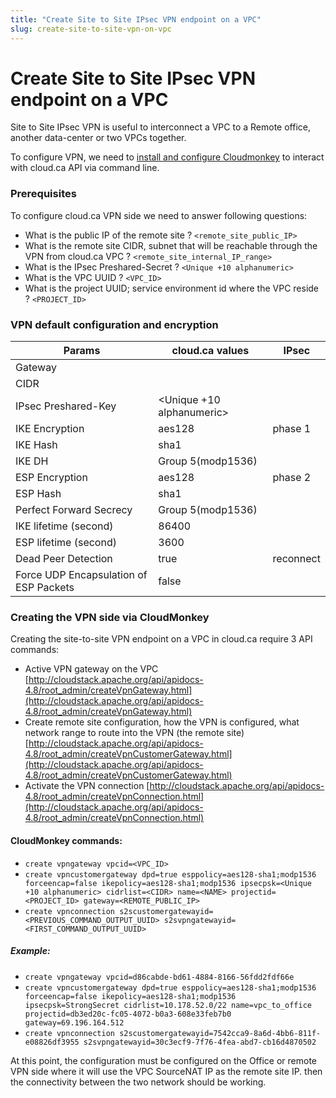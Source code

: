 ```yaml
---
title: "Create Site to Site IPsec VPN endpoint on a VPC"
slug: create-site-to-site-vpn-on-vpc
---
```


# Create Site to Site IPsec VPN endpoint on a VPC

Site to Site IPsec VPN is useful to interconnect a VPC to a Remote office, another data-center or two VPCs together.

To configure VPN, we need to [install and configure Cloudmonkey](install-and-config-cloudmonkey.md) to interact with cloud.ca API via command line.



### Prerequisites

To configure cloud.ca VPN side we need to answer following questions:

- What is the public IP of the remote site ?  `<remote_site_public_IP>`
- What is the remote site CIDR, subnet that will be reachable through the VPN from cloud.ca VPC ? ``<remote_site_internal_IP_range>``
- What is the IPsec Preshared-Secret ? `<Unique +10 alphanumeric>`
- What is the VPC UUID ? `<VPC_ID>`
- What is the project UUID; service environment id where the VPC reside ? `<PROJECT_ID>`



### VPN default configuration and encryption

| Params| cloud.ca values | IPsec |
| --- | --- | --- |
| Gateway | <remote site public IP> | |
| CIDR | <remote site internal IP range> | |
| IPsec Preshared-Key | <Unique +10 alphanumeric> | |
| IKE Encryption | aes128 | phase 1 |
| IKE Hash | sha1 | |
| IKE DH | Group 5(modp1536) | |
| ESP Encryption | aes128 | phase 2 |
| ESP Hash | sha1 | |
| Perfect Forward Secrecy | Group 5(modp1536) | |
| IKE lifetime (second) | 86400 | |
| ESP lifetime (second) | 3600 | |
| Dead Peer Detection | true | reconnect |
| Force UDP Encapsulation of ESP Packets | false | |




### Creating the VPN side via CloudMonkey

Creating the site-to-site VPN endpoint on a VPC in cloud.ca require 3 API commands:

- Active VPN gateway on the VPC
[http://cloudstack.apache.org/api/apidocs-4.8/root_admin/createVpnGateway.html](http://cloudstack.apache.org/api/apidocs-4.8/root_admin/createVpnGateway.html)
- Create remote site configuration, how the VPN is configured, what network range to route into the VPN (the remote site)
[http://cloudstack.apache.org/api/apidocs-4.8/root_admin/createVpnCustomerGateway.html](http://cloudstack.apache.org/api/apidocs-4.8/root_admin/createVpnCustomerGateway.html)
- Activate the VPN connection
[http://cloudstack.apache.org/api/apidocs-4.8/root_admin/createVpnConnection.html](http://cloudstack.apache.org/api/apidocs-4.8/root_admin/createVpnConnection.html)


#### CloudMonkey commands:

- `create vpngateway vpcid=<VPC_ID>`
- `create vpncustomergateway dpd=true esppolicy=aes128-sha1;modp1536 forceencap=false ikepolicy=aes128-sha1;modp1536 ipsecpsk=<Unique +10 alphanumeric> cidrlist=<CIDR> name=<NAME> projectid=<PROJECT_ID> gateway=<REMOTE_PUBLIC_IP>`
- `create vpnconnection s2scustomergatewayid=<PREVIOUS_COMMAND_OUTPUT_UUID> s2svpngatewayid=<FIRST_COMMAND_OUTPUT_UUID>`


##### Example:
- `create vpngateway vpcid=d86cabde-bd61-4884-8166-56fdd2fdf66e`
- `create vpncustomergateway dpd=true esppolicy=aes128-sha1;modp1536 forceencap=false ikepolicy=aes128-sha1;modp1536 ipsecpsk=StrongSecret cidrlist=10.178.52.0/22 name=vpc_to_office projectid=db3ed20c-fc05-4072-b0a3-608e33feb7b0 gateway=69.196.164.512`
- `create vpnconnection s2scustomergatewayid=7542cca9-8a6d-4bb6-811f-e08826df3955 s2svpngatewayid=30c3ecf9-7f76-4fea-abd7-cb16d4870502`


At this point, the configuration must be configured on the Office or remote VPN side where it will use the VPC SourceNAT IP as the remote site IP. then the connectivity between the two network should be working.
